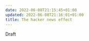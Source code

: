 ```yaml
---
date: 2022-06-08T21:15:45+01:00
updated: 2022-06-08T21:16:01+01:00
title: The hacker news effect
---
```


Draft
